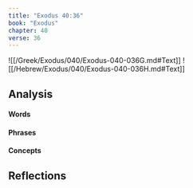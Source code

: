 ```yaml
---
title: "Exodus 40:36"
book: "Exodus"
chapter: 40
verse: 36
---
```

![[/Greek/Exodus/040/Exodus-040-036G.md#Text]]
![[/Hebrew/Exodus/040/Exodus-040-036H.md#Text]]

## Analysis

#### Words

#### Phrases

#### Concepts

## Reflections
